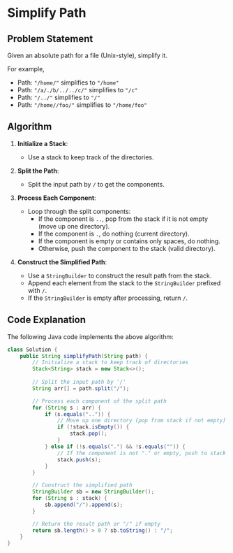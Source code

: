 # Simplify Path

## Problem Statement
Given an absolute path for a file (Unix-style), simplify it. 

For example,
- Path: `"/home/"` simplifies to `"/home"`
- Path: `"/a/./b/../../c/"` simplifies to `"/c"`
- Path: `"/../"` simplifies to `"/"`
- Path: `"/home//foo/"` simplifies to `"/home/foo"`

## Algorithm
1. **Initialize a Stack**:
   - Use a stack to keep track of the directories.

2. **Split the Path**:
   - Split the input path by `/` to get the components.

3. **Process Each Component**:
   - Loop through the split components:
     - If the component is `..`, pop from the stack if it is not empty (move up one directory).
     - If the component is `.`, do nothing (current directory).
     - If the component is empty or contains only spaces, do nothing.
     - Otherwise, push the component to the stack (valid directory).

4. **Construct the Simplified Path**:
   - Use a `StringBuilder` to construct the result path from the stack.
   - Append each element from the stack to the `StringBuilder` prefixed with `/`.
   - If the `StringBuilder` is empty after processing, return `/`.

## Code Explanation
The following Java code implements the above algorithm:

```java
class Solution {
    public String simplifyPath(String path) {
        // Initialize a stack to keep track of directories
        Stack<String> stack = new Stack<>();
        
        // Split the input path by '/'
        String arr[] = path.split("/");

        // Process each component of the split path
        for (String s : arr) {
            if (s.equals("..")) {
                // Move up one directory (pop from stack if not empty)
                if (!stack.isEmpty()) {
                    stack.pop();
                }
            } else if (!s.equals(".") && !s.equals("")) {
                // If the component is not "." or empty, push to stack
                stack.push(s);
            }
        }

        // Construct the simplified path
        StringBuilder sb = new StringBuilder();
        for (String s : stack) {
            sb.append("/").append(s);
        }

        // Return the result path or "/" if empty
        return sb.length() > 0 ? sb.toString() : "/";
    }
}
